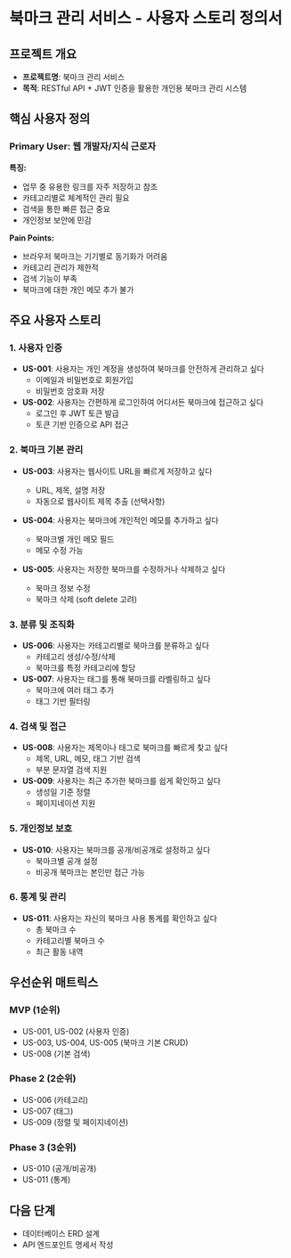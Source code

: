 # 북마크 관리 서비스 - 사용자 스토리 정의서

## 프로젝트 개요

- **프로젝트명**: 북마크 관리 서비스
- **목적**: RESTful API + JWT 인증을 활용한 개인용 북마크 관리 시스템

## 핵심 사용자 정의

### Primary User: 웹 개발자/지식 근로자

**특징:**

- 업무 중 유용한 링크를 자주 저장하고 참조
- 카테고리별로 체계적인 관리 필요
- 검색을 통한 빠른 접근 중요
- 개인정보 보안에 민감

**Pain Points:**

- 브라우저 북마크는 기기별로 동기화가 어려움
- 카테고리 관리가 제한적
- 검색 기능이 부족
- 북마크에 대한 개인 메모 추가 불가

## 주요 사용자 스토리

### 1. 사용자 인증

- **US-001**: 사용자는 개인 계정을 생성하여 북마크를 안전하게 관리하고 싶다
  - 이메일과 비밀번호로 회원가입
  - 비밀번호 암호화 저장
- **US-002**: 사용자는 간편하게 로그인하여 어디서든 북마크에 접근하고 싶다
  - 로그인 후 JWT 토큰 발급
  - 토큰 기반 인증으로 API 접근

### 2. 북마크 기본 관리

- **US-003**: 사용자는 웹사이트 URL을 빠르게 저장하고 싶다
  - URL, 제목, 설명 저장
  - 자동으로 웹사이트 제목 추출 (선택사항)
- **US-004**: 사용자는 북마크에 개인적인 메모를 추가하고 싶다

  - 북마크별 개인 메모 필드
  - 메모 수정 가능

- **US-005**: 사용자는 저장한 북마크를 수정하거나 삭제하고 싶다
  - 북마크 정보 수정
  - 북마크 삭제 (soft delete 고려)

### 3. 분류 및 조직화

- **US-006**: 사용자는 카테고리별로 북마크를 분류하고 싶다
  - 카테고리 생성/수정/삭제
  - 북마크를 특정 카테고리에 할당
- **US-007**: 사용자는 태그를 통해 북마크를 라벨링하고 싶다
  - 북마크에 여러 태그 추가
  - 태그 기반 필터링

### 4. 검색 및 접근

- **US-008**: 사용자는 제목이나 태그로 북마크를 빠르게 찾고 싶다
  - 제목, URL, 메모, 태그 기반 검색
  - 부분 문자열 검색 지원
- **US-009**: 사용자는 최근 추가한 북마크를 쉽게 확인하고 싶다
  - 생성일 기준 정렬
  - 페이지네이션 지원

### 5. 개인정보 보호

- **US-010**: 사용자는 북마크를 공개/비공개로 설정하고 싶다
  - 북마크별 공개 설정
  - 비공개 북마크는 본인만 접근 가능

### 6. 통계 및 관리

- **US-011**: 사용자는 자신의 북마크 사용 통계를 확인하고 싶다
  - 총 북마크 수
  - 카테고리별 북마크 수
  - 최근 활동 내역

## 우선순위 매트릭스

### MVP (1순위)

- US-001, US-002 (사용자 인증)
- US-003, US-004, US-005 (북마크 기본 CRUD)
- US-008 (기본 검색)

### Phase 2 (2순위)

- US-006 (카테고리)
- US-007 (태그)
- US-009 (정렬 및 페이지네이션)

### Phase 3 (3순위)

- US-010 (공개/비공개)
- US-011 (통계)

## 다음 단계

- 데이터베이스 ERD 설계
- API 엔드포인트 명세서 작성
